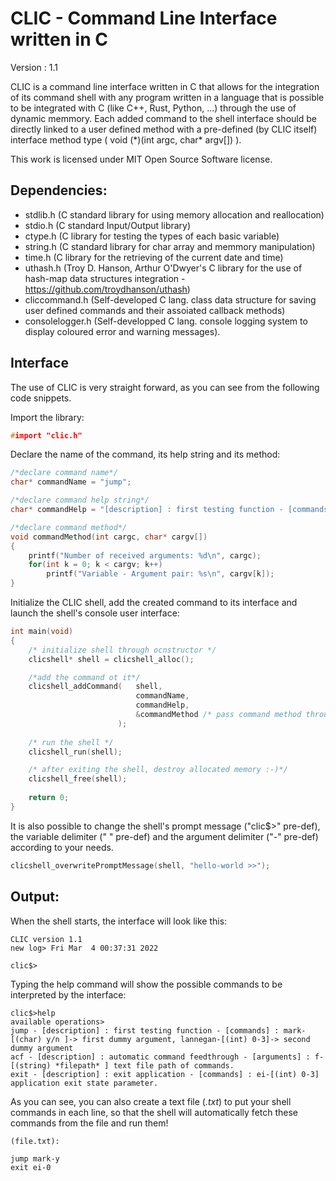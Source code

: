 # CLIC - Command Line Interface written in C

Version : 1.1

CLIC is a command line interface written in C that allows for the integration of its command shell with any program written in a language that is possible to be integrated with C (like C++, Rust, Python, ...) through the use of dynamic memmory.
Each added command to the shell interface should be directly linked to a user defined method with a pre-defined (by CLIC itself) interface method type ( void (\*)(int argc, char* argv[]) ).

This work is licensed under MIT Open Source Software license.
## Dependencies:
- stdlib.h (C standard library for using memory allocation and reallocation)
- stdio.h (C standard Input/Output library)
- ctype.h (C library for testing the types of each basic variable)
- string.h (C standard library for char array and memmory manipulation)
- time.h (C library for the retrieving of the current date and time)
- uthash.h (Troy D. Hanson, Arthur O'Dwyer's C library for the use of hash-map data structures integration - https://github.com/troydhanson/uthash)
- cliccommand.h (Self-developed C lang. class data structure for saving user defined commands and their assoiated callback methods)
- consolelogger.h (Self-developped C lang. console logging system to display coloured error and warning messages).

## Interface

The use of CLIC is very straight forward, as you can see from the following code snippets.

Import the library:
```C
#import "clic.h"
```
Declare the name of the command, its help string and its method:
```C
/*declare command name*/
char* commandName = "jump";

/*declare command help string*/
char* commandHelp = "[description] : first testing function - [commands] : mark-[(char) y/n ]-> first dummy argument, lannegan-[(int) 0-3]-> second dummy argument";

/*declare command method*/
void commandMethod(int cargc, char* cargv[])
{
    printf("Number of received arguments: %d\n", cargc);
    for(int k = 0; k < cargv; k++)
        printf("Variable - Argument pair: %s\n", cargv[k]);
}
```
Initialize the CLIC shell, add the created command to its interface and launch the shell's console user interface:
```C
int main(void)
{
    /* initialize shell through ocnstructor */
    clicshell* shell = clicshell_alloc();

    /*add the command ot it*/
    clicshell_addCommand(   shell, 
                            commandName,
                            commandHelp,
                            &commandMethod /* pass command method through reference pointer */
                        );
    
    /* run the shell */
    clicshell_run(shell);

    /* after exiting the shell, destroy allocated memory :-)*/
    clicshell_free(shell);
    
    return 0;
}
```
It is also possible to change the shell's prompt message ("clic$>" pre-def), the variable delimiter (" " pre-def) and the argument delimiter ("-" pre-def) according to your needs.
```C
clicshell_overwritePromptMessage(shell, "hello-world >>");
```
## Output:
When the shell starts, the interface will look like this:
```
CLIC version 1.1
new log> Fri Mar  4 00:37:31 2022

clic$>
```
Typing the help command will show the possible commands to be interpreted by the interface:
```
clic$>help
available operations>
jump - [description] : first testing function - [commands] : mark-[(char) y/n ]-> first dummy argument, lannegan-[(int) 0-3]-> second dummy argument
acf - [description] : automatic command feedthrough - [arguments] : f-[(string) *filepath* ] text file path of commands.
exit - [description] : exit application - [commands] : ei-[(int) 0-3] application exit state parameter.
```
As you can see, you can also create a text file (*.txt*) to put your shell commands in each line, so that the shell will automatically fetch these commands from the file and run them!
```
(file.txt):

jump mark-y
exit ei-0
```